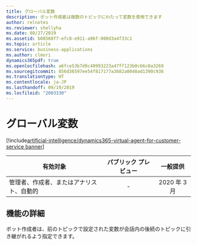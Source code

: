 ```yaml
---
title: グローバル変数
description: ボット作成者は複数のトピックにわたって変数を使用できます
author: relnotes
ms.reviewer: shellyha
ms.date: 08/27/2019
ms.assetid: b08568f7-efc8-e911-a96f-000d3a4f33c1
ms.topic: article
ms.service: business-applications
ms.author: clmori
dynamics365pdf: true
ms.openlocfilehash: a6fce53b7d0c40993223a47ff123b0c66c0a3269
ms.sourcegitcommit: 856d36597ee54f817177a3682a0048ad1390c936
ms.translationtype: HT
ms.contentlocale: ja-JP
ms.lasthandoff: 09/19/2019
ms.locfileid: "2003330"
---
```

# <a name="global-variables"></a>グローバル変数
[!include[artificial-intelligence/dynamics365-virtual-agent-for-customer-service banner](../includes/artificial-intelligence/dynamics365-virtual-agent-for-customer-service.md)]

| 有効対象    |  パブリック プレビュー | 一般提供 | 
| ---------- | :----------: |:----------: |
|管理者、作成者、またはアナリスト、自動的|-| 2020 年 3 月|






## <a name="feature-details"></a>機能の詳細
<!--feature detail start -->
ボット作成者は、前のトピックで設定された変数が会話内の後続のトピックに引き継がれるよう指定できます。
<!--feature detail end -->











